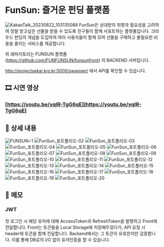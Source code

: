 
# FunSun: 즐거운 펀딩 플랫폼
![KakaoTalk_20230822_103135088](https://github.com/skay138/FUNSUNback/assets/102957619/ccfd29c5-6b32-410c-af4f-aee707bb2351)
FunSun은 상대방의 취향과 필요성을 고려하여 정말 받고싶은 선물을 받을 수 있도록 친구들이 함께 서포트하는 플랫폼입니다. 크라우드 펀딩의 개념을 도입하여 여러 사용자들이 함께 모여 선물을 구매하고 불필요한 비용을 줄이는 서비스를 제공합니다.

위 레파지토리는 FUNSUN 플랫폼(https://github.com/FUNFUNSUN/funsunfront) 의 BACKEND 서버입니다.

http://projectsekai.kro.kr:5000/swagger/ 에서 API를 확인할 수 있습니다.

## 🎞️ 시연 영상

  ### [https://youtu.be/yqIR-TgG6qE](https://youtu.be/yqIR-TgG6qE)


## 📖 상세 내용

![FUNSUN~1](https://github.com/skay138/FUNSUNback/assets/102957619/b18fe75e-3c27-49e1-a633-0ed02fb626e5)
![FunSun_포트폴리오-02](https://github.com/skay138/FUNSUNback/assets/102957619/429bc978-572b-4059-9b48-f5d8a2cd2727)
![FunSun_포트폴리오-03](https://github.com/skay138/FUNSUNback/assets/102957619/ed7e80f5-5bc8-4d94-b553-d2c9eaa9a727)
![FunSun_포트폴리오-04](https://github.com/skay138/FUNSUNback/assets/102957619/ddc91f0d-1f80-485d-bcbb-e9350152069a)
![FunSun_포트폴리오-05](https://github.com/skay138/FUNSUNback/assets/102957619/4d89c0d5-6c85-445e-bdc0-1ec8b8f37ce2)
![FunSun_포트폴리오-06](https://github.com/skay138/FUNSUNback/assets/102957619/6f41ee12-951f-4aea-baa0-7c971dbb3d3d)
![FunSun_포트폴리오-07](https://github.com/skay138/FUNSUNback/assets/102957619/04fadec1-1c5e-4970-a5d2-e4410efa3af4)
![FunSun_포트폴리오-08](https://github.com/skay138/FUNSUNback/assets/102957619/6e63bb26-0b65-4eb2-915c-3c6214a6bcdf)
![FunSun_포트폴리오-09](https://github.com/skay138/FUNSUNback/assets/102957619/ff8f2f11-f58b-430b-a78c-3424265d25c1)
![FunSun_포트폴리오-10](https://github.com/skay138/FUNSUNback/assets/102957619/f59e2856-4236-4c87-840e-0e9b9b37be8a)
![FunSun_포트폴리오-11](https://github.com/skay138/FUNSUNback/assets/102957619/36524371-4555-482d-a147-a26cd3a91f18)
![FunSun_포트폴리오-12](https://github.com/skay138/FUNSUNback/assets/102957619/04f8a056-d8bd-4a37-aae7-efa55f3e1e6f)
![FunSun_포트폴리오-13](https://github.com/skay138/FUNSUNback/assets/102957619/aec929b1-1fb7-4bda-a79a-85229058fe90)
![FunSun_포트폴리오-14](https://github.com/skay138/FUNSUNback/assets/102957619/0b5a9f1a-918f-4580-9627-bb72b73a14b2)
![FunSun_포트폴리오-15](https://github.com/skay138/FUNSUNback/assets/102957619/4d5e5cca-8774-4b03-93e4-da36e980fe00)
![FunSun_포트폴리오-16](https://github.com/skay138/FUNSUNback/assets/102957619/916e7166-62ab-41a7-a295-d9eed8f70526)
![FunSun_포트폴리오-17](https://github.com/skay138/FUNSUNback/assets/102957619/f38ce433-0de7-49c4-8374-d34649f8377b)
![FunSun_포트폴리오-18](https://github.com/skay138/FUNSUNback/assets/102957619/b32bb5b1-62b0-4c75-bd12-0dd5d318267e)
![FunSun_포트폴리오-19](https://github.com/skay138/FUNSUNback/assets/102957619/59ef8d89-5aad-4f03-b33f-52a76e567873)
![FunSun_포트폴리오-20](https://github.com/skay138/FUNSUNback/assets/102957619/398414c4-8f0e-4451-a8c7-85831d168380)

## 📝 메모

### JWT

첫 로그인 시 해당 유저에 대해 AccessToken과 RefreshToken을 발행하고 Front에 전달합니다. Front는 토큰들을 Local Storage에 저장해두었다가, API 요청 시 header에 토큰을 함께 전달합니다. Backend에서는 그 토큰이 유효한지만 검증합니다. 이를 통해 DB로의 I/O 없이 유저인증을 할 수 있습니다.
